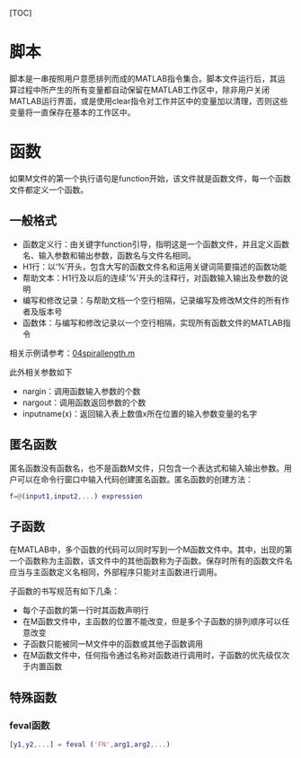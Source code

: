[TOC]

# 脚本

脚本是一串按照用户意愿排列而成的MATLAB指令集合。脚本文件运行后，其运算过程中所产生的所有变量都自动保留在MATLAB工作区中，除非用户关闭MATLAB运行界面，或是使用clear指令对工作并区中的变量加以清理，否则这些变量将一直保存在基本的工作区中。

# 函数

如果M文件的第一个执行语句是function开始，该文件就是函数文件，每一个函数文件都定义一个函数。

## 一般格式

- 函数定义行：由关键字function引导，指明这是一个函数文件，并且定义函数名、输入参数和输出参数，函数名与文件名相同。
- H1行：以‘%’开头，包含大写的函数文件名和运用关键词简要描述的函数功能
- 帮助文本：H1行及以后的连续'%'开头的注释行，对函数输入输出及参数的说明
- 编写和修改记录：与帮助文档一个空行相隔，记录编写及修改M文件的所有作者及版本号
- 函数体：与编写和修改记录以一个空行相隔，实现所有函数文件的MATLAB指令

相关示例请参考：[04spirallength.m](/MATLAB/code/04spirallength.m)

此外相关参数如下

- nargin：调用函数输入参数的个数
- nargout：调用函数返回参数的个数
- inputname(x)：返回输入表上数值x所在位置的输入参数变量的名字

## 匿名函数

匿名函数没有函数名，也不是函数M文件，只包含一个表达式和输入输出参数。用户可以在命令行窗口中输入代码创建匿名函数。匿名函数的创建方法：

```matlab
f=@(input1,input2,...) expression	
```

## 子函数

在MATLAB中，多个函数的代码可以同时写到一个M函数文件中。其中，出现的第一个函数称为主函数，该文件中的其他函数称为子函数。保存时所有的函数文件名应当与主函数定义名相同，外部程序只能对主函数进行调用。

子函数的书写规范有如下几条：

- 每个子函数的第一行时其函数声明行
- 在M函数文件中，主函数的位置不能改变，但是多个子函数的排列顺序可以任意改变
- 子函数只能被同一M文件中的函数或其他子函数调用
- 在M函数文件中，任何指令通过名称对函数进行调用时，子函数的优先级仅次于内置函数

## 特殊函数

### feval函数

```matlab
[y1,y2,...] = feval ('FN',arg1,arg2,...)
```

